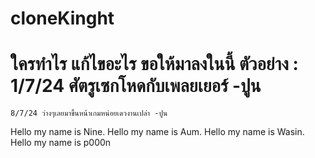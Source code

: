 # cloneKinght
# ใครทำไร แก้ไขอะไร ขอให้มาลงในนี้ ตัวอย่าง : 1/7/24 ศัตรูเซกโหดกับเพลยเยอร์ -ปูน
    8/7/24 ว่างๆเลยมาขึ้นหน้าเกมหน่อยเดวงานเปล่า -ปูน
Hello my name is Nine.
Hello my name is Aum.
Hello my name is Wasin.
Hello my name is p000n